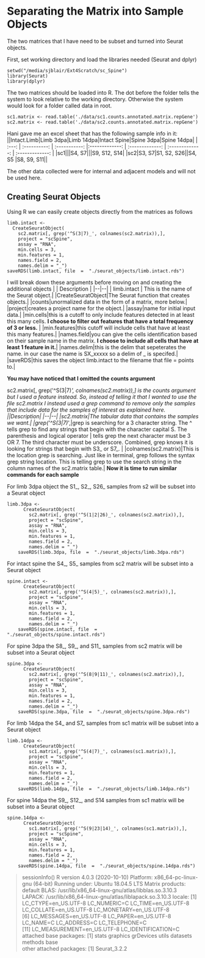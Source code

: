 # Separating the Matrix into Sample Objects

The two matrices that I have need to be subset and turned into Seurat objects. 

First, set working directory and load the libraries needed (Seurat and dplyr)

    setwd("/media/sjblair/Ext4Scratch/sc_Spine")
    library(Seurat)
    library(dplyr)
    
The two matrices should be loaded into R.  The dot before the folder tells the system to look relative to the working directory.  Otherwise the system would look for a folder called data in root. 

    sc1.matrix <- read.table('./data/sc1.counts.annotated.matrix.repGene')
    sc2.matrix <- read.table('./data/sc2.counts.annotated.matrix.repGene')


Hani gave me an excel sheet that has the following sample info in it:
||Intact.Limb|Limb 3dpa|Limb 14dpa|Intact Spine|Spine 3dpa|Spine 14dpa|
| :---: | :----------: | :-----------: |:-------------: | :-------------: | :-------------: | :-------------: | 
|sc1|||S4, S7|||S9, S12, S14|
|sc2|S3, S7|S1, S2, S26||S4, S5 |S8, S9, S11||  

The other data collected were for internal and adjacent models and will not be used here.
## Creating Seurat Objects 
Using R we can easily  create objects directly from the matrices as follows

    limb.intact <- 
      CreateSeuratObject(
        sc2.matrix[, grep('^S(3|7)_', colnames(sc2.matrix)),], 
        project = "scSpine",
        assay = "RNA",
        min.cells = 3, 
        min.features = 1,
        names.field = 2,
        names.delim = "_")
    saveRDS(limb.intact, file  =  "./seurat_objects/limb.intact.rds")

I will break down these arguments before moving on and creating the additional objects
|  | Description |
|--|--|
| limb.intact | This is the name of the Seurat object.|
|CreateSeuratObject|The Seurat function that creates objects.|
|counts|unormalized data in the form of a matrix, more below.|
|project|creates a project name for the object.|
|assay|name for initial input data.|
|min.cells|this is a cutoff to only include features detected in at least this many cells. **I choose to filter out features that have a total frequency of 3 or less.** |
|min.features|this cutoff will include cells that have at least this many features.|
|names.field|you can give the cells identification based on their sample name in the matrix. **I choose to include all cells that have at least 1 feature in it.**|
|names.delim|this is the delim that sepeterates the name.  in our case the name is SX_xxxxx so a delim of _ is specifed.|
|saveRDS|this saves the object limb.intact to the filename that file = points to.|  

**You may have noticed that I omitted the counts argument**  

sc2.matrix[, grep('^S(3|7)_', colnames(sc2.matrix)),] is the counts argument but I used a feature instead.  So, instead of telling it that I wanted to use the file *sc2.matrix* I instead used a grep command to remove only the samples that include data for the samples of interest as explained here.
||Description|
|--|--|
|sc2.matrix|The tabular data that contains the samples we want.|
|grep('^S(3\|7)_',|grep is searching for a 3 character string.  The ^ tells grep to find any strings that begin with the character capital S. The parenthesis and logical operator \| tells grep the next character must be 3 OR 7.  The third character must be underscore.  Combined, grep knows it is looking for strings that begin with S3_ or S7_.     |
|colnames(sc2.matrix)|This is the location grep is searching.  Just like in terminal, grep follows the syntax grep string location. This is telling grep to use the search string in the column names of the sc2.matrix table.|
**Now it is time to run similar commands for each sample**

For limb 3dpa object the S1_, S2_, S26_ samples from s2 will be subset into a Seurat object

    limb.3dpa <- 
          CreateSeuratObject(
            sc2.matrix[, grep('^S(1|2|26)_', colnames(sc2.matrix)),], 
            project = "scSpine",
            assay = "RNA",
            min.cells = 3, 
            min.features = 1,
            names.field = 2,
            names.delim = "_")
        saveRDS(limb.3dpa, file  =  "./seurat_objects/limb.3dpa.rds")
        
For intact spine the S4_, S5_ samples from sc2 matrix will be subset into a Seurat object

    spine.intact <- 
          CreateSeuratObject(
            sc2.matrix[, grep('^S(4|5)_', colnames(sc2.matrix)),], 
            project = "scSpine",
            assay = "RNA",
            min.cells = 3, 
            min.features = 1,
            names.field = 2,
            names.delim = "_")
        saveRDS(spine.intact, file  =  "./seurat_objects/spine.intact.rds")
        
For spine 3dpa the S8_, S9_, and S11_ samples from sc2 matrix will be subset into a Seurat object

    spine.3dpa <- 
          CreateSeuratObject(
            sc2.matrix[, grep('^S(8|9|11)_', colnames(sc2.matrix)),], 
            project = "scSpine",
            assay = "RNA",
            min.cells = 3, 
            min.features = 1,
            names.field = 2,
            names.delim = "_")
        saveRDS(spine.3dpa, file  =  "./seurat_objects/spine.3dpa.rds")

For limb 14dpa the S4_ and S7_ samples from sc1 matrix will be subset into a Seurat object

    limb.14dpa <- 
          CreateSeuratObject(
            sc1.matrix[, grep('^S(4|7)_', colnames(sc1.matrix)),], 
            project = "scSpine",
            assay = "RNA",
            min.cells = 3, 
            min.features = 1,
            names.field = 2,
            names.delim = "_")
        saveRDS(limb.14dpa, file  =  "./seurat_objects/limb.14dpa.rds")
        
For spine 14dpa the S9_, S12_, and S14 samples from sc1 matrix will be subset into a Seurat object

    spine.14dpa <- 
          CreateSeuratObject(
            sc1.matrix[, grep('^S(9|23|14)_', colnames(sc1.matrix)),], 
            project = "scSpine",
            assay = "RNA",
            min.cells = 3, 
            min.features = 1,
            names.field = 2,
            names.delim = "_")
        saveRDS(spine.14dpa, file  =  "./seurat_objects/spine.14dpa.rds")

>sessionInfo()
R version 4.0.3 (2020-10-10)
Platform: x86_64-pc-linux-gnu (64-bit)
Running under: Ubuntu 18.04.5 LTS
Matrix products: default
BLAS:   /usr/lib/x86_64-linux-gnu/atlas/libblas.so.3.10.3
LAPACK: /usr/lib/x86_64-linux-gnu/atlas/liblapack.so.3.10.3
locale:
 [1] LC_CTYPE=en_US.UTF-8       LC_NUMERIC=C               LC_TIME=en_US.UTF-8        LC_COLLATE=en_US.UTF-8     LC_MONETARY=en_US.UTF-8   
 [6] LC_MESSAGES=en_US.UTF-8    LC_PAPER=en_US.UTF-8       LC_NAME=C                  LC_ADDRESS=C               LC_TELEPHONE=C            
[11] LC_MEASUREMENT=en_US.UTF-8 LC_IDENTIFICATION=C       
attached base packages:
[1] stats     graphics  grDevices utils     datasets  methods   base     
other attached packages:
[1] Seurat_3.2.2




